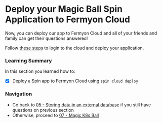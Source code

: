 # Deploy your Magic Ball Spin Application to Fermyon Cloud

Now, you can deploy our app to Fermyon Cloud and all of your friends and family can get their questions answered!

Follow [these steps](https://developer.fermyon.com/cloud/deploy) to login to the cloud and deploy your application.

### Learning Summary
In this section you learned how to:
- [x] Deploy a Spin app to Fermyon Cloud using `spin cloud deploy` 

### Navigation
* Go back to [05 - Storing data in an external database](05-external-db.md) if you still have questions on previous section
* Otherwise, proceed to [07 - Magic K8s Ball](07-kuberenetes.md)